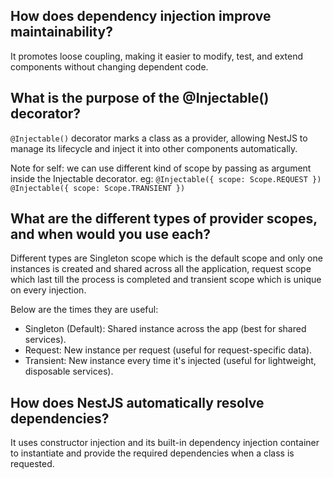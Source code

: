 ## How does dependency injection improve maintainability?
It promotes loose coupling, making it easier to modify, test, and extend components without changing dependent code.

## What is the purpose of the @Injectable() decorator?
`@Injectable()` decorator marks a class as a provider, allowing NestJS to manage its lifecycle and inject it into other components automatically.

Note for self: we can use different kind of scope by passing as argument inside the Injectable decorator.
eg:
`@Injectable({ scope: Scope.REQUEST })`
`@Injectable({ scope: Scope.TRANSIENT })`

## What are the different types of provider scopes, and when would you use each?
Different types are Singleton scope which is the default scope and only one instances is created and shared across all the application, request scope which last till the process is completed and transient scope which is unique on every injection.

Below are the times they are useful:

- Singleton (Default): Shared instance across the app (best for shared services).
- Request: New instance per request (useful for request-specific data).
- Transient: New instance every time it's injected (useful for lightweight, disposable services).

## How does NestJS automatically resolve dependencies?
It uses constructor injection and its built-in dependency injection container to instantiate and provide the required dependencies when a class is requested.